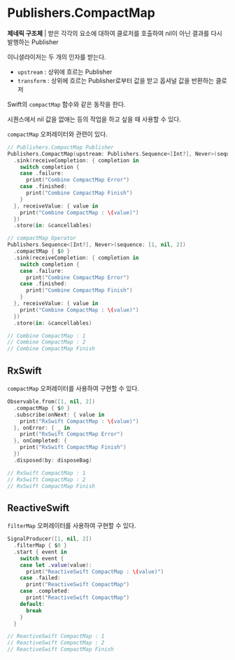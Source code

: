 # Publishers.CompactMap

**제네릭 구조체** | 받은 각각의 요소에 대하여 클로저를 호출하여 nil이 아닌 결과를 다시 발행하는 Publisher

이니셜라이저는 두 개의 인자를 받는다.

- `upstream` : 상위에 흐르는 Publisher
- `transform` : 상위에 흐르는 Publisher로부터 값을 받고 옵셔널 값을 반환하는 클로저

Swift의 `compactMap` 함수와 같은 동작을 한다.

시퀀스에서 nil 값을 없애는 등의 작업을 하고 싶을 때 사용할 수 있다.

`compactMap` 오퍼레이터와 관련이 있다.

```swift
// Publishers.CompactMap Publisher
Publishers.CompactMap(upstream: Publishers.Sequence<[Int?], Never>(sequence: [1, nil, 2])) { $0 }
  .sink(receiveCompletion: { completion in
    switch completion {
    case .failure:
      print("Combine CompactMap Error")
    case .finished:
      print("Combine CompactMap Finish")
    }
  }, receiveValue: { value in
    print("Combine CompactMap : \(value)")
  })
  .store(in: &cancellables)

// compactMap Operator
Publishers.Sequence<[Int?], Never>(sequence: [1, nil, 2])
  .compactMap { $0 }
  .sink(receiveCompletion: { completion in
    switch completion {
    case .failure:
      print("Combine CompactMap Error")
    case .finished:
      print("Combine CompactMap Finish")
    }
  }, receiveValue: { value in
    print("Combine CompactMap : \(value)")
  })
  .store(in: &cancellables)

// Combine CompactMap : 1
// Combine CompactMap : 2
// Combine CompactMap Finish
```

## RxSwift

`compactMap` 오퍼레이터를 사용하여 구현할 수 있다.

```swift
Observable.from([1, nil, 2])
  .compactMap { $0 }
  .subscribe(onNext: { value in
    print("RxSwift CompactMap : \(value)")
  }, onError: { _ in
    print("RxSwift CompactMap Error")
  }, onCompleted: {
    print("RxSwift CompactMap Finish")
  })
  .disposed(by: disposeBag)

// RxSwift CompactMap : 1
// RxSwift CompactMap : 2
// RxSwift CompactMap Finish
```

## ReactiveSwift

`filterMap` 오퍼레이터를 사용하여 구현할 수 있다.

```swift
SignalProducer([1, nil, 2])
  .filterMap { $0 }
  .start { event in
    switch event {
    case let .value(value):
      print("ReactiveSwift CompactMap : \(value)")
    case .failed:
      print("ReactiveSwift CompactMap")
    case .completed:
      print("ReactiveSwift CompactMap")
    default:
      break
    }
  }

// ReactiveSwift CompactMap : 1
// ReactiveSwift CompactMap : 2
// ReactiveSwift CompactMap Finish
```

